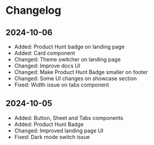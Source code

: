 # Changelog

## 2024-10-06

- Added: Product Hunt badge on landing page
- Added: Card component
- Changed: Theme switcher on landing page
- Changed: Improve docs UI
- Changed: Make Product Hunt Badge smaller on footer
- Changed: Some UI changes on showcase section
- Fixed: Width issue on tabs component

## 2024-10-05

- Added: Button, Sheet and Tabs components
- Added: Product Hunt Badge
- Changed: Improved landing page UI
- Fixed: Dark mode switch issue
